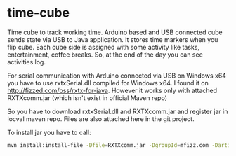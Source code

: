 # time-cube
Time cube to track working time. Arduino based and USB connected cube sends state via USB to Java application. It stores time markers when you flip cube. Each cube side is assigned with some activity like tasks, entertainment, coffee breaks. So, at the end of the day you can see activities log.

For serial communication with Arduino connected via USB on Windows x64 you have to use rxtxSerial.dll compiled for Windows x64.
I found it on http://fizzed.com/oss/rxtx-for-java.
However it works only with attached RXTXcomm.jar (which isn't exist in official Maven repo)

So you have to download rxtxSerial.dll and RXTXcomm.jar and register jar in locval maven repo.
Files are also attached here in the git project.

To install jar you have to call:
```bash
mvn install:install-file -Dfile=RXTXcomm.jar -DgroupId=mfizz.com -DartifactId=mfz-rxtx -Dversion=2.2.0 -Dpackaging=jar
```
